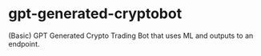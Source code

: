 # gpt-generated-cryptobot
(Basic) GPT Generated Crypto Trading Bot that uses ML and outputs to an endpoint.
